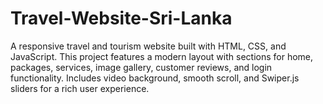 # Travel-Website-Sri-Lanka
A responsive travel and tourism website built with HTML, CSS, and JavaScript. This project features a modern layout with sections for home, packages, services, image gallery, customer reviews, and login functionality. Includes video background, smooth scroll, and Swiper.js sliders for a rich user experience.
